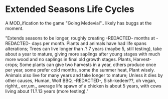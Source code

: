 # Extended Seasons Life Cycles
A MOD_ification to the game "Going Medevial".. likely has buggs at the moment.

"Extends seasons to be longer, roughly creating -REDACTED- months at -REDACTED- days per month. Plants and animals have had life spans alterations; Trees can live longer than .?.7 years (maybe 5, still testing), take about a year to mature, giving more saplings after young stages with much more wood and no saplings in final old growth stages. Plants, Harvest-crops; Some plants can give two harvests in a year, others produce once per year, some prefer cold months, some the summer heat, Plant wisely. Animals also live for many years and take longer to mature; Unless it dies by other causes, Human, Wolf BBQ, -REDACTED-, Sish-kedeer??, oh vegan, righht,, err,um,, average life spawn of a chicken is about 5 years, with cows living about 11.?.13 years (more testing)."
